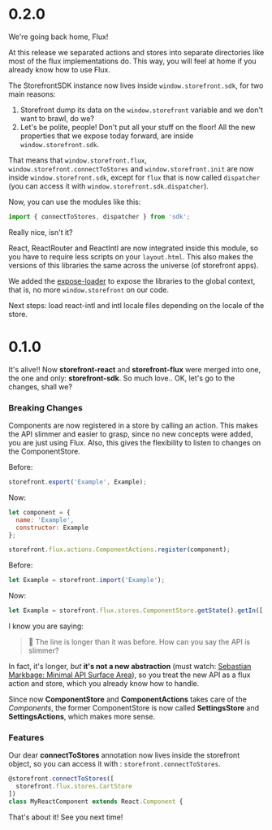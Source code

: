 # 0.2.0

We're going back home, Flux!

At this release we separated actions and stores into separate directories like most of the flux implementations do. This way, you will feel at home if you already know how to use Flux.

The StorefrontSDK instance now lives inside `window.storefront.sdk`, for two main reasons:
1. Storefront dump its data on the `window.storefront` variable and we don't want to brawl, do we?
2. Let's be polite, people! Don't put all your stuff on the floor! All the new properties that we expose today forward, are inside `window.storefront.sdk`.

That means that `window.storefront.flux`, `window.storefront.connectToStores` and `window.storefront.init` are now inside `window.storefront.sdk`, except for `flux` that is now called `dispatcher` (you can access it with `window.storefront.sdk.dispatcher`).

Now, you can use the modules like this:

```js
import { connectToStores, dispatcher } from 'sdk';
```

Really nice, isn't it?

React, ReactRouter and ReactIntl are now integrated inside this module, so you have to require less scripts on your `layout.html`. This also makes the versions of this libraries the same across the universe (of storefront apps).

We added the [expose-loader](https://github.com/webpack/expose-loader) to expose the libraries to the global context, that is, no more `window.storefront` on our code.

Next steps: load react-intl and intl locale files depending on the locale of the store.

# 0.1.0

It's alive!! Now **storefront-react** and **storefront-flux** were merged into one, the one and only: **storefront-sdk**. So much love.. OK, let's go to the changes, shall we?

### Breaking Changes

Components are now registered in a store by calling an action. This makes the API slimmer and easier to grasp, since no new concepts were added, you are just using Flux. Also, this gives the flexibility to listen to changes on the ComponentStore.

Before:
```js
storefront.export('Example', Example);
```
Now:
```js
let component = {
  name: 'Example',
  constructor: Example
};

storefront.flux.actions.ComponentActions.register(component);
```

Before:
```js
let Example = storefront.import('Example');
```

Now:
```js
let Example = storefront.flux.stores.ComponentStore.getState().getIn(['Example', 'constructor']);
```

I know you are saying:

> :information_desk_person: The line is longer than it was before. How can you say the API is slimmer?  

In fact, it's longer, *but* **it's not a new abstraction** (must watch: [Sebastian Markbage: Minimal API Surface Area](https://www.youtube.com/watch?v=4anAwXYqLG8)), so you treat the new API as a flux action and store, which you already know how to handle.

Since now **ComponentStore** and **ComponentActions** takes care of the *Components*, the former ComponentStore is now called **SettingsStore** and **SettingsActions**, which makes more sense.

### Features

Our dear **connectToStores** annotation now lives inside the storefront object, so you can access it with : `storefront.connectToStores`.

```js
@storefront.connectToStores([
  storefront.flux.stores.CartStore
])
class MyReactComponent extends React.Component {
```

That's about it! See you next time!
